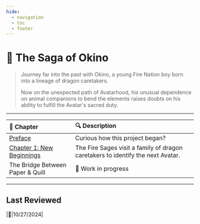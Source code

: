 ```yaml
---
hide:
  - navigation
  - toc
  - footer
---
```


# :closed_book: The Saga of Okino

> Journey far into the past with Okino, a young Fire Nation boy born into a lineage of dragon caretakers.
> 
> Now on the unexpected path of Avatarhood, his unusual dependence on animal companions to bend the elements raises doubts on his ability to fulfill the Avatar's sacred duty.

---

| :bookmark_tabs: Chapter                   | :mag: Description                                                               |
| :---------------------------------------- | :------------------------------------------------------------------------------ |
| [Preface](preface.md)                     | Curious how this project began?                                                 |
| [Chapter 1: New Beginnings](chapter-1.md) | The Fire Sages visit a family of dragon caretakers to identify the next Avatar. |
| The Bridge Between Paper & Quill          | :hammer: Work in progress                                                       |

---

## Last Reviewed

|:pencil:|10/27/2024|